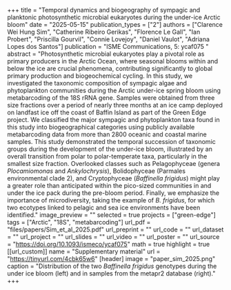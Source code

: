 +++
title = "Temporal dynamics and biogeography of sympagic and planktonic photosynthetic microbial eukaryotes during the under-ice Arctic bloom"
date = "2025-05-15"
publication_types = ["2"]
authors = ["Clarence Wei Hung Sim", "Catherine Ribeiro Gerikas", "Florence Le Gall",  "Ian Probert", "Priscilla Gourvil", "Connie Lovejoy", "Daniel Vaulot", "Adriana Lopes dos Santos"]
publication = "ISME Communications, 5: ycaf075 "
abstract = "Photosynthetic microbial eukaryotes play a pivotal role as primary producers in the Arctic Ocean, where seasonal blooms within and below the ice are crucial phenomena, contributing significantly to global primary production and biogeochemical cycling. In this study, we investigated the taxonomic composition of sympagic algae and phytoplankton communities during the Arctic under-ice spring bloom using metabarcoding of the 18S rRNA gene. Samples were obtained from three size fractions over a period of nearly three months at an ice camp deployed on landfast ice off the coast of Baffin Island as part of the Green Edge project. We classified the major sympagic and phytoplankton taxa found in this study into biogeographical categories using publicly available metabarcoding data from more than 2800 oceanic and coastal marine samples. This study demonstrated the temporal succession of taxonomic groups during the development of the under-ice bloom, illustrated by an overall transition from polar to polar-temperate taxa, particularly in the smallest size fraction. Overlooked classes such as Pelagophyceae (genera _Plocamiomonas_ and _Ankylochrysis_), Bolidophyceae (Parmales environmental clade 2), and Cryptophyceae (_Baffinella frigidus_) might play a greater role than anticipated within the pico-sized communities in and under the ice pack during the pre-bloom period. Finally, we emphasize the importance of microdiversity, taking the example of _B. frigidus_, for which two ecotypes linked to pelagic and sea ice environments have been identified."
image_preview = ""
selected = true
projects = ["green-edge"]
tags = ["Arctic", "18S", "metabarcoding"]
url_pdf = "files/papers/Sim_et_al_2025.pdf"
url_preprint = ""
url_code = ""
url_dataset = ""
url_project = ""
url_slides = ""
url_video = ""
url_poster = ""
url_source = "https://doi.org/10.1093/ismeco/ycaf075"
math = true
highlight = true
[[url_custom]]
    name = "Supplementary material"
    url = "https://tinyurl.com/4cbk65w6"
[header]
image = "paper_sim_2025.png"
caption = "Distribution of the two _Baffinella frigidus_ genotypes during the under ice bloom (left) and in samples from the metapr2 database (right)."
+++
